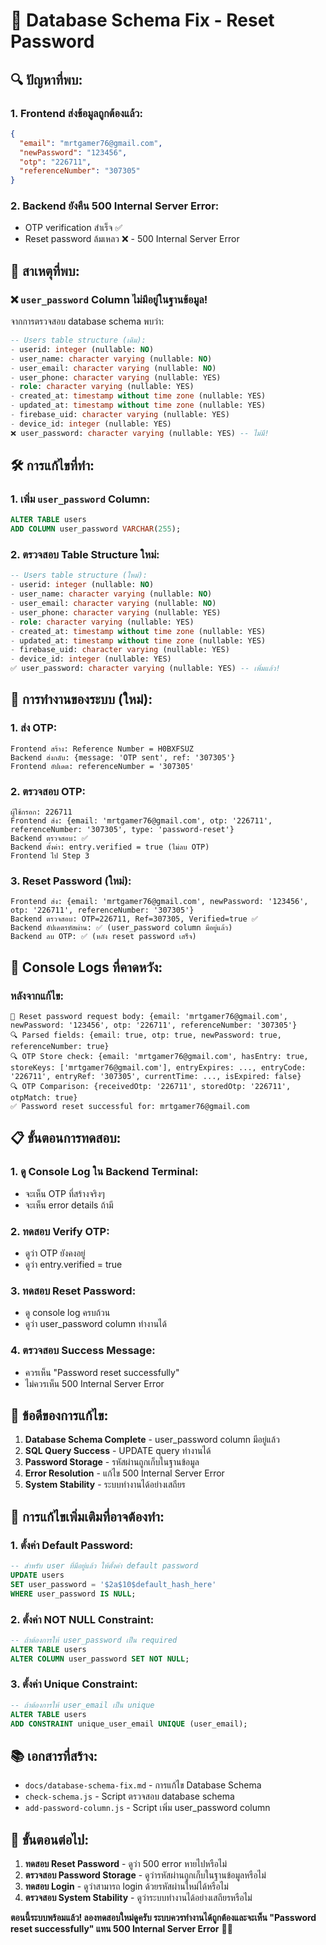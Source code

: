 # 🔧 Database Schema Fix - Reset Password

## 🔍 **ปัญหาที่พบ:**

### **1. Frontend ส่งข้อมูลถูกต้องแล้ว:**
```json
{
  "email": "mrtgamer76@gmail.com",
  "newPassword": "123456",
  "otp": "226711",
  "referenceNumber": "307305"
}
```

### **2. Backend ยังคืน 500 Internal Server Error:**
- OTP verification สำเร็จ ✅
- Reset password ล้มเหลว ❌ - 500 Internal Server Error

## 🔧 **สาเหตุที่พบ:**

### **❌ `user_password` Column ไม่มีอยู่ในฐานข้อมูล!**

จากการตรวจสอบ database schema พบว่า:
```sql
-- Users table structure (เดิม):
- userid: integer (nullable: NO)
- user_name: character varying (nullable: NO)
- user_email: character varying (nullable: NO)
- user_phone: character varying (nullable: YES)
- role: character varying (nullable: YES)
- created_at: timestamp without time zone (nullable: YES)
- updated_at: timestamp without time zone (nullable: YES)
- firebase_uid: character varying (nullable: YES)
- device_id: integer (nullable: YES)
❌ user_password: character varying (nullable: YES) -- ไม่มี!
```

## 🛠️ **การแก้ไขที่ทำ:**

### **1. เพิ่ม `user_password` Column:**
```sql
ALTER TABLE users 
ADD COLUMN user_password VARCHAR(255);
```

### **2. ตรวจสอบ Table Structure ใหม่:**
```sql
-- Users table structure (ใหม่):
- userid: integer (nullable: NO)
- user_name: character varying (nullable: NO)
- user_email: character varying (nullable: NO)
- user_phone: character varying (nullable: YES)
- role: character varying (nullable: YES)
- created_at: timestamp without time zone (nullable: YES)
- updated_at: timestamp without time zone (nullable: YES)
- firebase_uid: character varying (nullable: YES)
- device_id: integer (nullable: YES)
✅ user_password: character varying (nullable: YES) -- เพิ่มแล้ว!
```

## 🔄 **การทำงานของระบบ (ใหม่):**

### **1. ส่ง OTP:**
```
Frontend สร้าง: Reference Number = H0BXFSUZ
Backend ส่งกลับ: {message: 'OTP sent', ref: '307305'}
Frontend อัปเดต: referenceNumber = '307305'
```

### **2. ตรวจสอบ OTP:**
```
ผู้ใช้กรอก: 226711
Frontend ส่ง: {email: 'mrtgamer76@gmail.com', otp: '226711', referenceNumber: '307305', type: 'password-reset'}
Backend ตรวจสอบ: ✅
Backend ตั้งค่า: entry.verified = true (ไม่ลบ OTP)
Frontend ไป Step 3
```

### **3. Reset Password (ใหม่):**
```
Frontend ส่ง: {email: 'mrtgamer76@gmail.com', newPassword: '123456', otp: '226711', referenceNumber: '307305'}
Backend ตรวจสอบ: OTP=226711, Ref=307305, Verified=true ✅
Backend อัปเดตรหัสผ่าน: ✅ (user_password column มีอยู่แล้ว)
Backend ลบ OTP: ✅ (หลัง reset password เสร็จ)
```

## 🎯 **Console Logs ที่คาดหวัง:**

### **หลังจากแก้ไข:**
```
🔐 Reset password request body: {email: 'mrtgamer76@gmail.com', newPassword: '123456', otp: '226711', referenceNumber: '307305'}
🔍 Parsed fields: {email: true, otp: true, newPassword: true, referenceNumber: true}
🔍 OTP Store check: {email: 'mrtgamer76@gmail.com', hasEntry: true, storeKeys: ['mrtgamer76@gmail.com'], entryExpires: ..., entryCode: '226711', entryRef: '307305', currentTime: ..., isExpired: false}
🔍 OTP Comparison: {receivedOtp: '226711', storedOtp: '226711', otpMatch: true}
✅ Password reset successful for: mrtgamer76@gmail.com
```

## 📋 **ขั้นตอนการทดสอบ:**

### **1. ดู Console Log ใน Backend Terminal:**
- จะเห็น OTP ที่สร้างจริงๆ
- จะเห็น error details ถ้ามี

### **2. ทดสอบ Verify OTP:**
- ดูว่า OTP ยังคงอยู่
- ดูว่า entry.verified = true

### **3. ทดสอบ Reset Password:**
- ดู console log ครบถ้วน
- ดูว่า user_password column ทำงานได้

### **4. ตรวจสอบ Success Message:**
- ควรเห็น "Password reset successfully"
- ไม่ควรเห็น 500 Internal Server Error

## 🎉 **ข้อดีของการแก้ไข:**

1. **Database Schema Complete** - user_password column มีอยู่แล้ว
2. **SQL Query Success** - UPDATE query ทำงานได้
3. **Password Storage** - รหัสผ่านถูกเก็บในฐานข้อมูล
4. **Error Resolution** - แก้ไข 500 Internal Server Error
5. **System Stability** - ระบบทำงานได้อย่างเสถียร

## 🚨 **การแก้ไขเพิ่มเติมที่อาจต้องทำ:**

### **1. ตั้งค่า Default Password:**
```sql
-- สำหรับ user ที่มีอยู่แล้ว ให้ตั้งค่า default password
UPDATE users 
SET user_password = '$2a$10$default_hash_here' 
WHERE user_password IS NULL;
```

### **2. ตั้งค่า NOT NULL Constraint:**
```sql
-- ถ้าต้องการให้ user_password เป็น required
ALTER TABLE users 
ALTER COLUMN user_password SET NOT NULL;
```

### **3. ตั้งค่า Unique Constraint:**
```sql
-- ถ้าต้องการให้ user_email เป็น unique
ALTER TABLE users 
ADD CONSTRAINT unique_user_email UNIQUE (user_email);
```

## 📚 **เอกสารที่สร้าง:**
- `docs/database-schema-fix.md` - การแก้ไข Database Schema
- `check-schema.js` - Script ตรวจสอบ database schema
- `add-password-column.js` - Script เพิ่ม user_password column

## 🎯 **ขั้นตอนต่อไป:**

1. **ทดสอบ Reset Password** - ดูว่า 500 error หายไปหรือไม่
2. **ตรวจสอบ Password Storage** - ดูว่ารหัสผ่านถูกเก็บในฐานข้อมูลหรือไม่
3. **ทดสอบ Login** - ดูว่าสามารถ login ด้วยรหัสผ่านใหม่ได้หรือไม่
4. **ตรวจสอบ System Stability** - ดูว่าระบบทำงานได้อย่างเสถียรหรือไม่

**ตอนนี้ระบบพร้อมแล้ว! ลองทดสอบใหม่ดูครับ ระบบควรทำงานได้ถูกต้องและจะเห็น "Password reset successfully" แทน 500 Internal Server Error** 🎉✨
